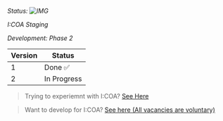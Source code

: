 *Status: ![IMG](https://github.com/Indiana-Crossroads-Of-America/website/actions/workflows/node.js.yml/badge.svg)*

*I:COA Staging*

*Development: Phase 2*

| Version     | Status      |
| ----------- | ----------- |
| 1           |  Done ✅   |
| 2           | In Progress |



> Trying to experiemnt with I:COA? [See Here](https://github.com/Indiana-Crossroads-Of-America/indiana-crossroads-of-america/wiki)

> Want to develop for I:COA? [See here (All vacancies are voluntary)](https://docs.google.com/forms/d/e/1FAIpQLSe1sJLciswM1hB8XIaCayE8jQwAupPZ9VzrJI0CrIHdEGOCRQ/v)
